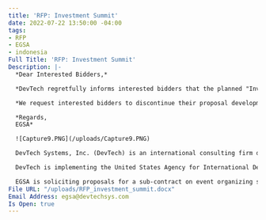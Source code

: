 ```yaml
---
title: 'RFP: Investment Summit'
date: 2022-07-22 13:50:00 -04:00
tags:
- RFP
- EGSA
- indonesia
Full Title: 'RFP: Investment Summit'
Description: |-
  *Dear Interested Bidders,*

  *DevTech regretfully informs interested bidders that the planned "Investment Summit - Bali/Indonesia - November 30th-December 2nd, 2022” is postponed until further notice. Therefore, in accordance to section 20 of RFP No. EGSA-2022-01- Event Organizer Services for an International Investment Summit,  we are cancelling this RFP.\**

  *We request interested bidders to discontinue their proposal development. DevTech appreciates bidders’ interest and responses to the RFI and will notify bidders who submitted their letter of interest once/if EGSA determines a new date for the "Investment Summit."*

  *Regards,
  EGSA*

  ![Capture9.PNG](/uploads/Capture9.PNG)

  DevTech Systems, Inc. (DevTech) is an international consulting firm dedicated to development, with 35 years of experience providing advisory services and technical assistance to government, private sector, and civil society stakeholders in more than 100 countries. DevTech core practice areas include: Monitoring and Evaluation; Knowledge Management and Data Analytics; Public Financial Management and Fiscal Sustainability; and Education, Gender, and Youth.

  DevTech is implementing the United States Agency for International Development (USAID) funded Economic Growth Support Activity (EGSA) in Indonesia. EGSA supports the government of Indonesia and other stakeholders with i) evidence-based decision making (ii) technical assistance to improve GOI capacity in public financial management and related governance; and (iii) capacity building to improve the business enabling environment for foreign and domestic enterprises.

  EGSA is soliciting proposals for a sub-contract on event organizing services to conduct an anticipated “INVESTMENT SUMMIT” on December 1 – 2, 2022 in Bali, opened with a kick-off dinner on November 30, 2022. Selected event organizer is expected to provide all summit services before, during and after the event for successful implementation of the summit. Detail services are outlined in the scope of work enclosed.
File URL: "/uploads/RFP_investment_summit.docx"
Email Address: egsa@devtechsys.com
Is Open: true
---
```


